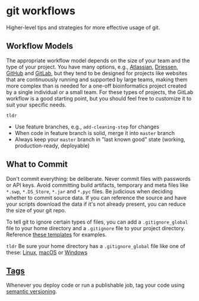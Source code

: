 # git workflows
Higher-level tips and strategies for more effective usage of git.

## Workflow Models
The appropriate workflow model depends on the size of your team and the type of your project. You have many options, e.g., [Atlassian](https://www.atlassian.com/blog/archives/simple-git-workflow-simple), [Driessen](http://nvie.com/posts/a-successful-git-branching-model/), [GitHub](https://guides.github.com/introduction/flow/) and [GitLab](https://docs.gitlab.com/ee/workflow/gitlab_flow.html), but they tend to be designed for projects like websites that are continuously running and supported by large teams, making them more complex than is needed for a one-off bioinformatics project created by a single individual or a small team. For these types of projects, the GitLab workflow is a good starting point, but you should feel free to customize it to suit your specific needs.

`tldr`
* Use feature branches, e.g., `add-cleaning-step` for changes
* When code in feature branch is solid, merge it into `master` branch
* Always keep your `master` branch in "last known good" state (working, production-ready, deployable)

## What to Commit
Don't commit everything: be deliberate. Never commit files with passwords or API keys. Avoid committing build artifacts, temporary and meta files like `*.swp`, `*.DS_Store`, `*.jar` and `*.pyc` files. Be judicious when deciding whether to commit source data. If you can reference the source and have your scripts download the data if it's not already present, you can reduce the size of your git repo.

To tell git to ignore certain types of files, you can add a `.gitignore_global` file to your home directory and a `.gitignore` file to your project directory. Reference [these templates](https://github.com/github/gitignore) for examples. 

`tldr`
Be sure your home directory has a `.gitignore_global` file like one of these: [Linux](https://github.com/github/gitignore/blob/master/Global/Linux.gitignore), [macOS](https://github.com/github/gitignore/blob/master/Global/macOS.gitignore) or [Windows](https://github.com/github/gitignore/blob/master/Global/Windows.gitignore)

## [Tags](https://git-scm.com/book/en/v2/Git-Basics-Tagging)
Whenever you deploy code or run a publishable job, tag your code using [semantic versioning](http://semver.org/).
